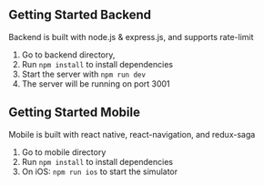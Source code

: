 ## Getting Started Backend
Backend is built with node.js & express.js, and supports rate-limit 

1. Go to backend directory,
2. Run `npm install` to install dependencies
3. Start the server with `npm run dev`
4. The server will be running on port 3001


## Getting Started Mobile
Mobile is built with react native, react-navigation, and redux-saga

1. Go to mobile directory
2. Run `npm install` to install dependencies
3. On iOS: `npm run ios` to start the simulator

